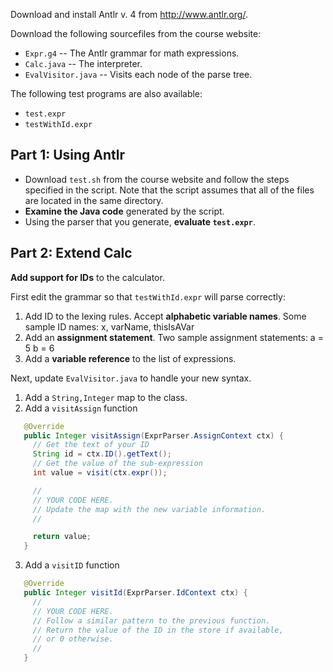 Download and install Antlr v. 4 from http://www.antlr.org/.

Download the following sourcefiles from the course website:

* `Expr.g4` -- The Antlr grammar for math expressions.
* `Calc.java` -- The interpreter.
* `EvalVisitor.java` -- Visits each node of the parse tree.

The following test programs are also available:

* `test.expr`
* `testWithId.expr`

## Part 1: Using Antlr

* Download `test.sh` from the course website and follow the steps specified in the script. Note that the script assumes that all of the files are located in the same directory.
* **Examine the Java code** generated by the script.
* Using the parser that you generate, **evaluate `test.expr`**.

## Part 2: Extend Calc

**Add support for IDs** to the calculator.

First edit the grammar so that `testWithId.expr` will parse correctly:

1. Add ID to the lexing rules.  Accept **alphabetic variable names**. Some sample ID names: x, varName, thisIsAVar
2. Add an **assignment statement**.  Two sample assignment statements:
  a = 5
  b = 6
3. Add a **variable reference** to the list of expressions.

Next, update `EvalVisitor.java` to handle your new syntax.

1. Add a `String,Integer` map to the class.
2. Add a `visitAssign` function

```java
   @Override
   public Integer visitAssign(ExprParser.AssignContext ctx) {
     // Get the text of your ID
     String id = ctx.ID().getText();
     // Get the value of the sub-expression
     int value = visit(ctx.expr());

     //
     // YOUR CODE HERE.
     // Update the map with the new variable information.
     //

     return value;
   }
```

3. Add a `visitID` function

```java
   @Override
   public Integer visitId(ExprParser.IdContext ctx) {
     //
     // YOUR CODE HERE.
     // Follow a similar pattern to the previous function.
     // Return the value of the ID in the store if available,
     // or 0 otherwise.
     //
   }
```
